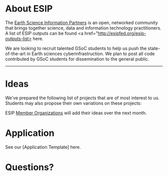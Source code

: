 # About ESIP

The <a href="http://esipfed.org/" target="_blank">Earth Science Information Partners</a> is an open, networked community that brings together science, data and information technology practitioners. A list of ESIP outputs can be found <a href="http://esipfed.org/esip-outputs-list> here</a>.

We are looking to recruit talented GSoC students to help us push the state-of-the-art in Earth sciences cyberinfrastruction. We plan to post all code contributed by GSoC students for dissemination to the general public.

-----

# Ideas

We've prepared the following list of projects that are of most interest to us. Students may also propose their own variations on these projects:

ESIP <a href="http://esipfed.org/partners"> Member Organizations</a> will add their ideas over the next month. 

# Application
See our [Application Template] here. 

# Questions?

[contact form]: http://esipfed.org/contact
[googadvice]: https://code.google.com/p/google-summer-of-code/wiki/AdviceforStudents

